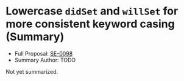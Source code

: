 # Lowercase `didSet` and `willSet` for more consistent keyword casing (Summary)

* Full Proposal: [SE-0098](https://github.com/apple/swift-evolution/blob/main/proposals/0098-didset-capitalization.md)
* Summary Author: TODO

Not yet summarized.
